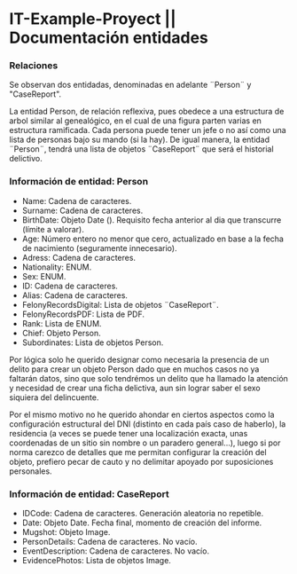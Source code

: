 ﻿# IT-Example-Proyect || Documentación entidades



### **Relaciones**

Se observan dos entidadas, denominadas en adelante ¨Person¨ y "CaseReport".

La entidad Person, de relación reflexiva, pues obedece a una estructura
de arbol similar al genealógico, en el cual de una figura parten varias en estructura ramificada.
Cada persona puede tener un jefe o no así como una lista de personas bajo su mando (si la hay).
De igual manera, la entidad ¨Person¨, tendrá una lista de objetos ¨CaseReport¨ que será el historial delictivo.

### **Información de entidad: Person**

- Name: Cadena de caracteres.
- Surname: Cadena de caracteres.
- BirthDate: Objeto Date (). Requisito fecha anterior al dia que transcurre (límite a valorar).
- Age: Número entero no menor que cero, actualizado en base a la fecha de nacimiento (seguramente innecesario).
- Adress: Cadena de caracteres.  
- Nationality: ENUM.
- Sex: ENUM.
- ID: Cadena de caracteres.
- Alias: Cadena de caracteres.
- FelonyRecordsDigital: Lista de objetos ¨CaseReport¨.
- FelonyRecordsPDF: Lista de PDF.
- Rank: Lista de ENUM.
- Chief: Objeto Person.
- Subordinates: Lista de objetos Person.

Por lógica solo he querido designar como necesaria la presencia de un delito para crear un objeto Person dado que en muchos casos no ya faltarán datos, sino que solo tendrémos un delito que ha llamado la atención y necesidad de crear una ficha delictiva, aun sin lograr saber el sexo siquiera del delincuente. 

Por el mismo motivo no he querido ahondar en ciertos aspectos como la configuración estructural del DNI (distinto en cada país caso de haberlo), la residencia (a veces se puede tener una localización exacta, unas coordenadas de un sitio sin nombre o un paradero general...), luego si por norma carezco de detalles que me permitan configurar la creación del objeto, prefiero pecar de cauto y no delimitar apoyado por suposiciones personales.


### **Información de entidad: CaseReport**

- IDCode: Cadena de caracteres. Generación aleatoria no repetible.
- Date: Objeto Date. Fecha final, momento de creación del informe.
- Mugshot: Objeto Image.
- PersonDetails: Cadena de caracteres. No vacío.  
- EventDescription: Cadena de caracteres. No vacío.
- EvidencePhotos: Lista de objetos Image.